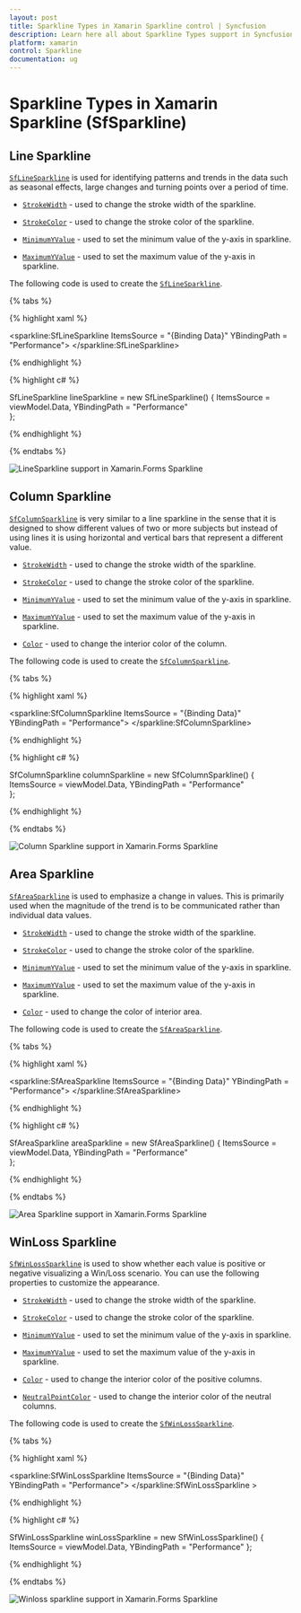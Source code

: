 ```yaml
---
layout: post
title: Sparkline Types in Xamarin Sparkline control | Syncfusion
description: Learn here all about Sparkline Types support in Syncfusion Xamarin Sparkline (SfSparkline) control and more.
platform: xamarin
control: Sparkline
documentation: ug
---
```


# Sparkline Types in Xamarin Sparkline (SfSparkline)

## Line Sparkline

[`SfLineSparkline`](https://help.syncfusion.com/cr/xamarin/Syncfusion.SfSparkline.XForms.SfLineSparkline.html) is used for identifying patterns and trends in the data such as seasonal effects, large changes and turning points over a period of time.

* [`StrokeWidth`](https://help.syncfusion.com/cr/xamarin/Syncfusion.SfSparkline.XForms.SfSparklineBase.html#Syncfusion_SfSparkline_XForms_SfSparklineBase_StrokeWidth) - used to change the stroke width of the sparkline.
* [`StrokeColor`](https://help.syncfusion.com/cr/xamarin/Syncfusion.SfSparkline.XForms.SfSparklineBase.html#Syncfusion_SfSparkline_XForms_SfSparklineBase_StrokeColor) - used to change the stroke color of the sparkline.

* [`MinimumYValue`](https://help.syncfusion.com/cr/xamarin/Syncfusion.SfSparkline.XForms.SfSparklineBase.html#Syncfusion_SfSparkline_XForms_SfSparklineBase_MinimumYValue) - used to set the minimum value of the y-axis in sparkline.

* [`MaximumYValue`](https://help.syncfusion.com/cr/xamarin/Syncfusion.SfSparkline.XForms.SfSparklineBase.html#Syncfusion_SfSparkline_XForms_SfSparklineBase_MaximumYValue) - used to set the maximum value of the y-axis in sparkline.

The following code is used to create the [`SfLineSparkline`](https://help.syncfusion.com/cr/xamarin/Syncfusion.SfSparkline.XForms.SfLineSparkline.html).

{% tabs %} 

{% highlight xaml %}

<sparkline:SfLineSparkline ItemsSource = "{Binding Data}" 
                           YBindingPath = "Performance"> 
</sparkline:SfLineSparkline>

{% endhighlight %}

{% highlight c# %}

SfLineSparkline lineSparkline = new SfLineSparkline()
{
   ItemsSource = viewModel.Data,
   YBindingPath = "Performance"           
};

{% endhighlight %}

{% endtabs %}

![LineSparkline support in Xamarin.Forms Sparkline](sparkline_images/LineSparkline.png)


## Column Sparkline

[`SfColumnSparkline`](https://help.syncfusion.com/cr/xamarin/Syncfusion.SfSparkline.XForms.SfColumnSparkline.html) is very similar to a line sparkline in the sense that it is designed to show different values of two or more subjects but instead of using lines it is using horizontal and vertical bars that represent a different value.

* [`StrokeWidth`](https://help.syncfusion.com/cr/xamarin/Syncfusion.SfSparkline.XForms.SfSparklineBase.html#Syncfusion_SfSparkline_XForms_SfSparklineBase_StrokeWidth) - used to change the stroke width of the sparkline.
* [`StrokeColor`](https://help.syncfusion.com/cr/xamarin/Syncfusion.SfSparkline.XForms.SfSparklineBase.html#Syncfusion_SfSparkline_XForms_SfSparklineBase_StrokeColor) - used to change the stroke color of the sparkline.

* [`MinimumYValue`](https://help.syncfusion.com/cr/xamarin/Syncfusion.SfSparkline.XForms.SfSparklineBase.html#Syncfusion_SfSparkline_XForms_SfSparklineBase_MaximumYValue) - used to set the minimum value of the y-axis in sparkline.

* [`MaximumYValue`](https://help.syncfusion.com/cr/xamarin/Syncfusion.SfSparkline.XForms.SfSparklineBase.html#Syncfusion_SfSparkline_XForms_SfSparklineBase_MaximumYValue) - used to set the maximum value of the y-axis in sparkline.

* [`Color`](https://help.syncfusion.com/cr/xamarin/Syncfusion.SfSparkline.XForms.SfColumnSparkline.html#Syncfusion_SfSparkline_XForms_SfColumnSparkline_Color) - used to change the interior color of the column.

The following code is used to create the [`SfColumnSparkline`](https://help.syncfusion.com/cr/xamarin/Syncfusion.SfSparkline.XForms.SfColumnSparkline.html).

{% tabs %} 

{% highlight xaml %}

<sparkline:SfColumnSparkline ItemsSource = "{Binding Data}" 
                             YBindingPath = "Performance"> 
</sparkline:SfColumnSparkline>

{% endhighlight %}

{% highlight c# %}

SfColumnSparkline columnSparkline = new SfColumnSparkline()
{
   ItemsSource = viewModel.Data,
   YBindingPath = "Performance"            
};

{% endhighlight %}

{% endtabs %}

![Column Sparkline support in Xamarin.Forms Sparkline](sparkline_images/ColumnSparkline.png)


## Area Sparkline

[`SfAreaSparkline`](https://help.syncfusion.com/cr/xamarin/Syncfusion.SfSparkline.XForms.SfAreaSparkline.html) is used to emphasize a change in values. This is primarily used when the magnitude of the trend is to be communicated rather than individual data values.

* [`StrokeWidth`](https://help.syncfusion.com/cr/xamarin/Syncfusion.SfSparkline.XForms.SfSparklineBase.html#Syncfusion_SfSparkline_XForms_SfSparklineBase_StrokeWidth) - used to change the stroke width of the sparkline.
* [`StrokeColor`](https://help.syncfusion.com/cr/xamarin/Syncfusion.SfSparkline.XForms.SfSparklineBase.html#Syncfusion_SfSparkline_XForms_SfSparklineBase_StrokeColor) - used to change the stroke color of the sparkline.

* [`MinimumYValue`](https://help.syncfusion.com/cr/xamarin/Syncfusion.SfSparkline.XForms.SfSparklineBase.html#Syncfusion_SfSparkline_XForms_SfSparklineBase_MinimumYValue) - used to set the minimum value of the y-axis in sparkline.

* [`MaximumYValue`](https://help.syncfusion.com/cr/xamarin/Syncfusion.SfSparkline.XForms.SfSparklineBase.html#Syncfusion_SfSparkline_XForms_SfSparklineBase_MaximumYValue) - used to set the maximum value of the y-axis in sparkline.

* [`Color`](https://help.syncfusion.com/cr/xamarin/Syncfusion.SfSparkline.XForms.SfAreaSparkline.html#Syncfusion_SfSparkline_XForms_SfAreaSparkline_Color) - used to change the color of interior area.

The following code is used to create the [`SfAreaSparkline`](https://help.syncfusion.com/cr/xamarin/Syncfusion.SfSparkline.XForms.SfAreaSparkline.html).

{% tabs %} 

{% highlight xaml %}

<sparkline:SfAreaSparkline ItemsSource = "{Binding Data}"
                           YBindingPath = "Performance"> 
</sparkline:SfAreaSparkline>

{% endhighlight %}

{% highlight c# %}

SfAreaSparkline areaSparkline = new SfAreaSparkline()
{
   ItemsSource = viewModel.Data,
   YBindingPath = "Performance"            
};

{% endhighlight %}

{% endtabs %}

![Area Sparkline support in Xamarin.Forms Sparkline](sparkline_images/AreaSparkline.png)


## WinLoss Sparkline

[`SfWinLossSparkline`](https://help.syncfusion.com/cr/xamarin/Syncfusion.SfSparkline.XForms.SfWinLossSparkline.html) is used to show whether each value is positive or negative visualizing a Win/Loss scenario. You can use the following properties to customize the appearance.

* [`StrokeWidth`](https://help.syncfusion.com/cr/xamarin/Syncfusion.SfSparkline.XForms.SfSparklineBase.html#Syncfusion_SfSparkline_XForms_SfSparklineBase_StrokeColor) - used to change the stroke width of the sparkline.
* [`StrokeColor`](https://help.syncfusion.com/cr/xamarin/Syncfusion.SfSparkline.XForms.SfSparklineBase.html#Syncfusion_SfSparkline_XForms_SfSparklineBase_StrokeColor) - used to change the stroke color of the sparkline.

* [`MinimumYValue`](https://help.syncfusion.com/cr/xamarin/Syncfusion.SfSparkline.XForms.SfSparklineBase.html#Syncfusion_SfSparkline_XForms_SfSparklineBase_MinimumYValue) - used to set the minimum value of the y-axis in sparkline.

* [`MaximumYValue`](https://help.syncfusion.com/cr/xamarin/Syncfusion.SfSparkline.XForms.SfSparklineBase.html#Syncfusion_SfSparkline_XForms_SfSparklineBase_MinimumYValue) - used to set the maximum value of the y-axis in sparkline.

* [`Color`](https://help.syncfusion.com/cr/xamarin/Syncfusion.SfSparkline.XForms.SfWinLossSparkline.html#Syncfusion_SfSparkline_XForms_SfWinLossSparkline_Color) - used to change the interior color of the positive columns.

* [`NeutralPointColor`](https://help.syncfusion.com/cr/xamarin/Syncfusion.SfSparkline.XForms.SfWinLossSparkline.html#Syncfusion_SfSparkline_XForms_SfWinLossSparkline_Color) - used to change the interior color of the neutral columns.

The following code is used to create the [`SfWinLossSparkline`](https://help.syncfusion.com/cr/xamarin/Syncfusion.SfSparkline.XForms.SfWinLossSparkline.html).

{% tabs %} 

{% highlight xaml %}

<sparkline:SfWinLossSparkline ItemsSource = "{Binding Data}" 
                              YBindingPath = "Performance"> 
</sparkline:SfWinLossSparkline >

{% endhighlight %}

{% highlight c# %}

SfWinLossSparkline winLossSparkline = new SfWinLossSparkline()
{
   ItemsSource = viewModel.Data,
   YBindingPath = "Performance"
};

{% endhighlight %}

{% endtabs %}

![Winloss sparkline support in Xamarin.Forms Sparkline](sparkline_images/WinLossSparkline.png)
